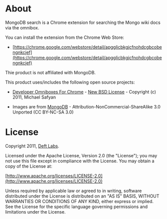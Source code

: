 
About
=============

MongoDB search is a Chrome extension for searching the Mongo wiki docs via the omnibox.

You can install the extension from the Chrome Web Store:
    
* [https://chrome.google.com/webstore/detail/apgglicbkgjcfnohdcgbcobengnkcjef](https://chrome.google.com/webstore/detail/apgglicbkgjcfnohdcgbcobengnkcjef)

Thie product is not affiliated with MongoDB.

This product uses/includes the following open source projects:

* [Developer Omniboxes For Chrome](http://code.google.com/p/developer-omniboxes-for-chrome/) - [New BSD License](http://www.opensource.org/licenses/bsd-license.php) - Copyright (c) 2011, Michael Safyan

* Images are from [MongoDB](http://www.mongodb.org) - Attribution-NonCommercial-ShareAlike 3.0 Unported (CC BY-NC-SA 3.0) 

License
=============

Copyright 2011, [Deft Labs](http://deftlabs.com).

Licensed under the Apache License, Version 2.0 (the "License");
you may not use this file except in compliance with the License.
You may obtain a copy of the License at:

[http://www.apache.org/licenses/LICENSE-2.0](http://www.apache.org/licenses/LICENSE-2.0)

Unless required by applicable law or agreed to in writing, software
distributed under the License is distributed on an "AS IS" BASIS,
WITHOUT WARRANTIES OR CONDITIONS OF ANY KIND, either express or implied.
See the License for the specific language governing permissions and
limitations under the License.
